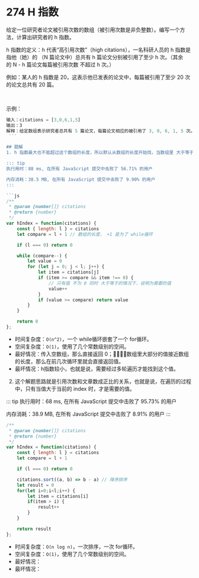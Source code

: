 # 274 H 指数
给定一位研究者论文被引用次数的数组（被引用次数是非负整数）。编写一个方法，计算出研究者的 h 指数。

h 指数的定义：h 代表“高引用次数”（high citations），一名科研人员的 h 指数是指他（她）的 （N 篇论文中）总共有 h 篇论文分别被引用了至少 h 次。（其余的 N - h 篇论文每篇被引用次数 不超过 h 次。）

例如：某人的 h 指数是 20，这表示他已发表的论文中，每篇被引用了至少 20 次的论文总共有 20 篇。

 

示例：

```js
输入：citations = [3,0,6,1,5]
输出：3 
解释：给定数组表示研究者总共有 5 篇论文，每篇论文相应的被引用了 3, 0, 6, 1, 5 次。由于研究者有 3 篇论文每篇 至少 被引用了 3 次，其余两篇论文每篇被引用 不多于 3 次，所以她的 h 指数是 3。
 ```

## 题解
1. h 指数最大也不能超过这个数组的长度，所以默认从数组的长度开始找，当数组里 大于等于数组的长度时，说明找到了这个值。

::: tip
执行用时：88 ms, 在所有 JavaScript 提交中击败了 56.71% 的用户

内存消耗：38.5 MB, 在所有 JavaScript 提交中击败了 9.90% 的用户
:::

```js
/**
 * @param {number[]} citations
 * @return {number}
 */
var hIndex = function(citations) {
	const { length: l } = citations
	let compare = l + 1 // 数组的长度， +1 是为了 while循环

	if (l === 0) return 0

	while (compare--) {
		let value = 0
		for (let j = 0; j < l; j++) {
			let item = citations[j]
			if (item >= compare && item !== 0) {
                // 只有值 不为 0 同时 大于等于的情况下，说明为需要的值
				value++
			}
            if (value >= compare) return value
		}
	}

	return 0
};
```

- 时间复杂度：`O(n^2)`，一个 while循环嵌套了一个 for循环。
- 空间复杂度：`O(1)`，使用了几个常数级别的空间。
- 最好情况：传入空数组，那么直接返回 0；数组里大部分的值接近数组的长度，那么在前几次循环里就会直接返回值。
- 最坏情况：h指数较小，也就是说，需要经过多轮遍历才能找到这个值。

2. 这个解题思路就是引用次数和文章数成正比的关系，也就是说，在遍历的过程中，只有当值大于当前的 index 时，才是需要的值。

::: tip
执行用时：68 ms, 在所有 JavaScript 提交中击败了 95.73% 的用户

内存消耗：38.9 MB, 在所有 JavaScript 提交中击败了 8.91% 的用户
:::


```js
/**
 * @param {number[]} citations
 * @return {number}
 */
var hIndex = function(citations) {
	const { length: l } = citations
	let compare = l + 1

	if (l === 0) return 0

	citations.sort((a, b) => b - a) // 降序排序
    let result = 0
    for(let i=0;i<l;i++) {
        let item = citations[i]
        if(item > i) {
            result++
        }
    }

	return result
};
```

- 时间复杂度：`O(n log n)`，一次排序，一次 for循环。
- 空间复杂度：`O(1)`，使用了几个常数级别的空间。
- 最好情况：
- 最坏情况：
